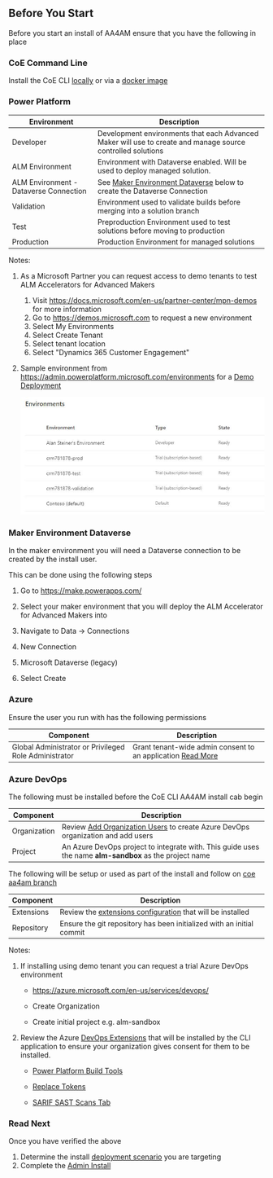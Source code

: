 ## Before You Start

Before you start an install of AA4AM ensure that you have the following in place

### CoE Command Line

Install the CoE CLI [locally](../install.md#local-install) or via a [docker image](../install.md#docker-install)

### Power Platform

Environment | Description
----------- | -------------
Developer | Development environments that each Advanced Maker will use to create and manage source controlled solutions
ALM Environment | Environment with Dataverse enabled. Will be used to deploy managed solution.
ALM Environment - Dataverse Connection | See [Maker Environment Dataverse](#maker-environment-dataverse) below to create the Dataverse Connection
Validation | Environment used to validate builds before merging into a solution branch              |
Test | Preproduction Environment used to test solutions before moving to production          |
Production | Production Environment for managed solutions                                          |

Notes:

1. As a Microsoft Partner you can request access to demo tenants to test ALM Accelerators for Advanced Makers
   1) Visit https://docs.microsoft.com/en-us/partner-center/mpn-demos for more information
   2) Go to https://demos.microsoft.com to request a new environment
   3) Select My Environments
   4) Select Create Tenant
   5) Select tenant location
   6) Select "Dynamics 365 Customer Engagement"
1. Sample environment from https://admin.powerplatform.microsoft.com/environments for a [Demo Deployment](./scenarios/tenant-deployments.md#demonstration-deployment)

   ![Environments](../images/environments.jpg)

### Maker Environment Dataverse

In the maker environment you will need a Dataverse connection to be created by the install user.

This can be done using the following steps
1. Go to https://make.powerapps.com/

1. Select your maker environment that you will deploy the ALM Accelerator for Advanced Makers into

1. Navigate to Data -> Connections

1. New Connection

1. Microsoft Dataverse (legacy)

1. Select Create

### Azure

Ensure the user you run with has the following permissions

Component | Description
--------- | ----------
Global Administrator or Privileged Role Administrator|Grant tenant-wide admin consent to an application [Read More](https://docs.microsoft.com/en-us/azure/active-directory/manage-apps/grant-admin-consent)

### Azure DevOps

The following must be installed before the CoE CLI AA4AM install cab begin

Component | Description
--------- | ----------
Organization | Review [Add Organization Users](https://docs.microsoft.com/en-us/azure/devops/organizations/accounts/add-organization-users?view=azure-devops) to create Azure DevOps organization and add users 
Project | An Azure DevOps project to integrate with. This guide uses the name **alm-sandbox** as the project name

The following will be setup or used as part of the install and follow on [coe aa4am branch](../help/aa4am/branch.md)

Component | Description
--------- | ----------
Extensions | Review the [extensions configuration](../../config/AzureDevOpsExtensionsDetails.json) that will be installed
Repository | Ensure the git repository has been initialized with an initial commit

Notes:
1. If installing using demo tenant you can request a trial Azure DevOps environment
   - https://azure.microsoft.com/en-us/services/devops/

   - Create Organization

   - Create initial project e.g. alm-sandbox

1. Review the Azure [DevOps Extensions](../../config/AzureDevOpsExtensionsDetails.json) that will be installed by the CLI application to ensure your organization gives consent for them to be installed. 
   - [Power Platform Build Tools](https://marketplace.visualstudio.com/items?itemName=microsoft-IsvExpTools.PowerPlatform-BuildTools)

   - [Replace Tokens](https://marketplace.visualstudio.com/items?itemName=qetza.replacetokens)
  
   - [SARIF SAST Scans Tab](https://marketplace.visualstudio.com/items?itemName=sariftools.scans)

### Read Next

Once you have verified the above

1. Determine the install [deployment scenario](./scenarios/readme.md) you are targeting
1. Complete the [Admin Install](./admin-install.md)
